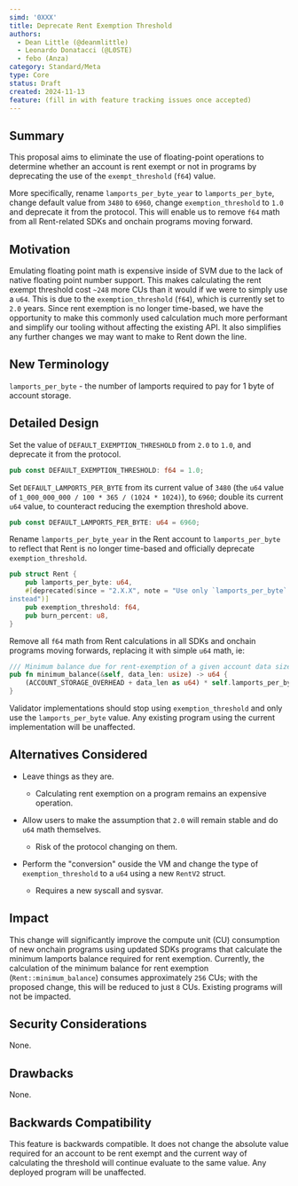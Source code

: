 ```yaml
---
simd: '0XXX'
title: Deprecate Rent Exemption Threshold
authors:
  - Dean Little (@deanmlittle)
  - Leonardo Donatacci (@L0STE)
  - febo (Anza)
category: Standard/Meta
type: Core
status: Draft
created: 2024-11-13
feature: (fill in with feature tracking issues once accepted)
---
```


## Summary

This proposal aims to eliminate the use of floating-point operations to 
determine whether an account is rent exempt or not in programs by deprecating
the use of the `exempt_threshold` (`f64`) value. 

More specifically, rename `lamports_per_byte_year` to `lamports_per_byte`, 
change default value from `3480` to `6960`, change `exemption_threshold` to 
`1.0` and deprecate it from the protocol. This will enable us to remove `f64` 
math from all Rent-related SDKs and onchain programs moving forward.

## Motivation

Emulating floating point math is expensive inside of SVM due to the lack of 
native floating point number support. This makes calculating the rent exempt 
threshold cost `~248` more CUs than it would if we were to simply use a `u64`. 
This is due to the `exemption_threshold` (`f64`), which is currently set to 
`2.0` years. Since rent exemption is no longer time-based, we have the 
opportunity to make this commonly used calculation much more performant and 
simplify our tooling without affecting the existing API. It also simplifies any 
further changes we may want to make to Rent down the line.

## New Terminology

`lamports_per_byte` - the number of lamports required to pay for 1 byte of 
account storage.

## Detailed Design

Set the value of `DEFAULT_EXEMPTION_THRESHOLD` from `2.0` to `1.0`, and 
deprecate it from the protocol.

```rs
pub const DEFAULT_EXEMPTION_THRESHOLD: f64 = 1.0;
```

Set `DEFAULT_LAMPORTS_PER_BYTE` from its current value of `3480` (the `u64` 
value of `1_000_000_000 / 100 * 365 / (1024 * 1024)`), to `6960`; double its 
current `u64` value, to counteract reducing the exemption threshold above.

```rs
pub const DEFAULT_LAMPORTS_PER_BYTE: u64 = 6960;
```

Rename `lamports_per_byte_year` in the Rent account to `lamports_per_byte` to 
reflect that Rent is no longer time-based and officially deprecate 
`exemption_threshold`.

```rs
pub struct Rent {
    pub lamports_per_byte: u64,
    #[deprecated(since = "2.X.X", note = "Use only `lamports_per_byte` 
instead")]
    pub exemption_threshold: f64,
    pub burn_percent: u8,
}
```

 Remove all `f64` math from Rent calculations in all SDKs and onchain programs 
moving forwards, replacing it with simple `u64` math, ie:

```rs
/// Minimum balance due for rent-exemption of a given account data size.
pub fn minimum_balance(&self, data_len: usize) -> u64 {
    (ACCOUNT_STORAGE_OVERHEAD + data_len as u64) * self.lamports_per_byte_year
}
```

Validator implementations should stop using `exemption_threshold` and only use
the `lamports_per_byte` value. Any existing program using the current 
implementation will be unaffected.

## Alternatives Considered

* Leave things as they are.
  - Calculating rent exemption on a program remains an 
expensive operation.

* Allow users to make the assumption that `2.0` will remain stable and do `u64` 
math themselves.
  - Risk of the protocol changing on them.

* Perform the "conversion" ouside the VM and change the type of 
`exemption_threshold` to a `u64` using a new `RentV2` struct.
  - Requires a new syscall and sysvar.

## Impact

This change will significantly improve the compute unit (CU) consumption of
new onchain programs using updated SDKs programs that calculate the minimum 
lamports balance required for rent exemption. Currently, the calculation of the 
minimum balance for rent exemption  (`Rent::minimum_balance`) consumes
approximately `256` CUs; with the proposed change, this will be reduced to
just `8` CUs. Existing programs will not be impacted.

## Security Considerations

None.

## Drawbacks

None.

## Backwards Compatibility

This feature is backwards compatible. It does  not change the absolute value 
required for an account to be rent exempt and the  current way of calculating 
the threshold will continue evaluate to the same value. Any deployed program 
will be unaffected.
